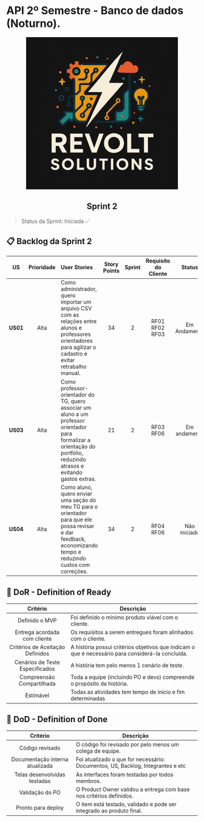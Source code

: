 # API 2º Semestre - Banco de dados (Noturno).

<p align="center">
      <img src="settings/logo.PNG" alt="logo da Revolt Solutions" width="400">
      <h2 align="center"> Sprint 2</h2>
</p>

> Status da Sprint: Iniciada ✅
>

## 📋 Backlog da Sprint 2 <a id="backlog"></a>

| US | Prioridade | User Stories | Story Points | Sprint | Requisito do Cliente | Status |
| :---: | :--------: | :--------------------------------------------- | :-----------: | :----------: | :----: | :----: | 
| **US01** | Alta | Como administrador, quero importar um arquivo CSV com as relações entre alunos e professores orientadores para agilizar o cadastro e evitar retrabalho manual. | 34 | 2 | RF01 RF02 RF03 | Em Andamento |
| **US03** | Alta | Como professor-orientador do TG, quero associar um aluno a um professor orientador para formalizar a orientação do portfólio, reduzindo atrasos e evitando gastos extras. | 21 | 2 | RF03 RF06 | Em andamento |
| **US04** | Alta | Como aluno, quero enviar uma seção do meu TG para o orientador para que ele possa revisar e dar feedback, economizando tempo e reduzindo custos com correções. | 34 | 2 | RF04 RF06 | Não iniciado |


## 🏅 DoR - Definition of Ready <a id="dor"></a>

|             Critério             | Descrição                                                                                         |
| :------------------------------: | ------------------------------------------------------------------------------------------------- |
|         Definido o MVP           | Foi definido o mínimo produto viável com o cliente.                                               |
|   Entrega acordada com cliente   | Os requisitos a serem entregues foram alinhados com o cliente.                                    |
| Critérios de Aceitação Definidos | A história possui critérios objetivos que indicam o que é necessário para considerá-la concluída. |
| Cenários de Teste Especificados  | A história tem pelo menos 1 cenário de teste.                                                     |
|    Compreensão Compartilhada     | Toda a equipe (incluindo PO e devs) compreende o propósito da história.                           |
|            Estímável             | Todas as atividades tem tempo de ínicio e fim determinadas                                        |



## 🏅 DoD - Definition of Done <a id="dod"></a>

|                 Critério                 | Descrição                                                                            |
| :--------------------------------------: | ------------------------------------------------------------------------------------ |
|             Código revisado              | O código foi revisado por pelo menos um colega de equipe.                            |
|     Documentação interna atualizada      | Foi atualizado o que for necessário: Documentos, US, Backlog, Integrantes e etc      |
|        Telas desenvolvidas testadas      | As interfaces foram testadas por todos membros.                                      |
|             Validação do PO              | O Product Owner validou a entrega com base nos critérios definidos.                  |
|            Pronto para deploy            | O item está testado, validado e pode ser integrado ao produto final.                 |

